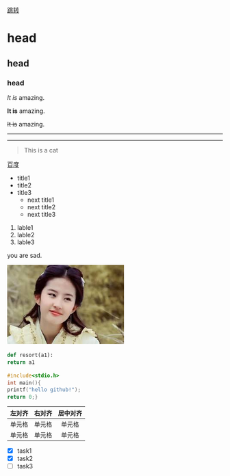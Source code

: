 [跳转](https://github.com/luojie21180128/luojie/blob/main/next.md)
# head
## head
### head
*It is* amazing.

**It is** amazing.

~~It is~~ amazing.

---
---

>This is a cat

[百度](http://www.baidu.com)

* title1
* title2
* title3 
  * next title1
  * next title2
  * next title3
 
1. lable1
1. lable2
1. lable3   

<p>you are sad.</p >

![努力奋斗](https://github.com/luojie21180128/luojie/blob/main/12.jpg)

```python
def resort(a1):
return a1
```

```c
#include<stdio.h>
int main(){
printf("hello github!");
return 0;}

```
| 左对齐 | 右对齐 | 居中对齐 |
| :-----| ----: | :----: |
| 单元格 | 单元格 | 单元格 |
| 单元格 | 单元格 | 单元格 |

* [x] task1
* [x] task2
* [ ] task3
